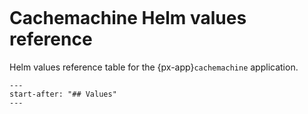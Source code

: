 ```{px-app-values} cachemachine
```

# Cachemachine Helm values reference

Helm values reference table for the {px-app}`cachemachine` application.

```{include} ../../../services/cachemachine/README.md
---
start-after: "## Values"
---
```
